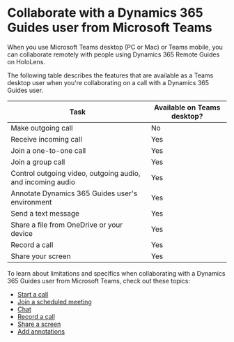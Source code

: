 # Collaborate with a Dynamics 365 Guides user from Microsoft Teams

When you use Microsoft Teams desktop (PC or Mac) or Teams mobile, you can collaborate remotely with people using Dynamics 365 Remote Guides on HoloLens. 

The following table describes the features that are available as a Teams desktop user when you're collaborating on a call with a Dynamics 365 Guides user. 

|Task |Available on Teams desktop? |
|-----------------------------------------------|------------|                                                                                               
|Make outgoing call |No|    
|Receive incoming call  |Yes|   
|Join a one-to-one call |Yes|  
|Join a group call  |Yes |       
|Control outgoing video, outgoing audio, and incoming audio  |Yes|  
|Annotate Dynamics 365 Guides user's environment   |Yes|       
|Send a text message    |Yes |   
|Share a file from OneDrive or your device  |Yes |       
|Record a call  |Yes|
|Share your screen  |Yes|                                                                                                                                                                                        |                               

To learn about limitations and specifics when collaborating with a Dynamics 365 Guides user from Microsoft Teams, check out these topics:

- [Start a call](calling-add-people.md)
- [Join a scheduled meeting](calling-meetings.md)
- [Chat](calling-chat-file-sharing.md)
- [Record a call](calling-record-call.md)
- [Share a screen](calling-screen-sharing.md)
- [Add annotations](calling-annotations.md)
